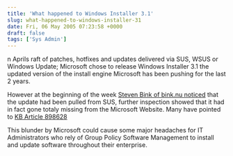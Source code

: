 ```yaml
---
title: 'What happened to Windows Installer 3.1'
slug: what-happened-to-windows-installer-31
date: Fri, 06 May 2005 07:23:58 +0000
draft: false
tags: ['Sys Admin']
---
```


n Aprils raft of patches, hotfixes and updates delivered via SUS, WSUS or Windows Update; Microsoft chose to release Windows Installer 3.1 the updated version of the install engine Microsoft has been pushing for the last 2 years.

However at the beginning of the week [Steven Bink of bink.nu noticed](https://web.archive.org/web/20050507103813/http://bink.nu/Article3882.bink) that the update had been pulled from SUS, further inspection showed that it had in fact gone totaly missing from the Microsoft Website. Many have pointed to [KB Article 898628](https://web.archive.org/web/20050621011043/http://support.microsoft.com/kb/898628/)

This blunder by Microsoft could cause some major headaches for IT Administrators who rely of Group Policy Software Management to install and update software throughout their enterprise.